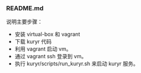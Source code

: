 ### README.md
说明主要步骤：
* 安装 virtual-box 和 vagrant
* 下载 kuryr 代码
* 利用 vagrant 启动 vm。
* 通过 vagrant ssh 登录到 vm。
* 执行 kuryr/scripts/run_kuryr.sh 来启动 kuryr 服务。
